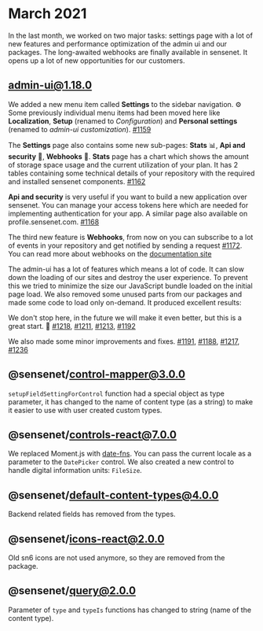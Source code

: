 # March 2021

In the last month, we worked on two major tasks: settings page with a lot of new features and performance optimization of the admin ui and our packages. The long-awaited webhooks are finally available in sensenet. It opens up a lot of new opportunities for our customers.

## admin-ui@1.18.0

We added a new menu item called **Settings** to the sidebar navigation. ⚙️ Some previously individual menu items had been moved here like **Localization**, **Setup** (renamed to *Configuration*) and **Personal settings** (renamed to *admin-ui customization*). [#1159](https://github.com/SenseNet/sn-client/pull/1159)

The **Settings** page also contains some new sub-pages: **Stats** 📊, **Api and security** 🔑, **Webhooks** 🔔.
**Stats** page has a chart which shows the amount of storage space usage and the current utilization of your plan. It has 2 tables containing some technical details of your repository with the required and installed sensenet components. [#1162](https://github.com/SenseNet/sn-client/pull/1162)

**Api and security** is very useful if you want to build a new application over sensenet. You can manage your access tokens here which are needed for implementing authentication for your app. A similar page also available on profile.sensenet.com. [#1168](https://github.com/SenseNet/sn-client/pull/1168)

The third new feature is **Webhooks**, from now on you can subscribe to a lot of events in your repository and get notified by sending a request [#1172](https://github.com/SenseNet/sn-client/pull/1172). You can read more about webhooks on the [documentation site](https://docs.sensenet.com/concepts/webhooks)

The admin-ui has a lot of features which means a lot of code. It can slow down the loading of our sites and destroy the user experience. To prevent this we tried to minimize the size our JavaScript bundle loaded on the initial page load. We also removed some unused parts from our packages and made some code to load only on-demand. It produced excellent results:

We don't stop here, in the future we will make it even better, but this is a great start. 🚀 [#1218](https://github.com/SenseNet/sn-client/pull/1218), [#1211](https://github.com/SenseNet/sn-client/pull/1211), [#1213](https://github.com/SenseNet/sn-client/pull/1213), [#1192](https://github.com/SenseNet/sn-client/pull/1192)

We also made some minor improvements and fixes. [#1191](https://github.com/SenseNet/sn-client/pull/1191), [#1188](https://github.com/SenseNet/sn-client/pull/1188), [#1217](https://github.com/SenseNet/sn-client/pull/1217), [#1236](https://github.com/SenseNet/sn-client/pull/1236)

## @sensenet/control-mapper@3.0.0

`setupFieldSettingForControl` function had a special object as type parameter, it has changed to the name of content type (as a string) to make it easier to use with user created custom types.

## @sensenet/controls-react@7.0.0

We replaced Moment.js with [date-fns](https://date-fns.org/). You can pass the current locale as a parameter to the `DatePicker` control. 
We also created a new control to handle digital information units: `FileSize`.

## @sensenet/default-content-types@4.0.0

Backend related fields has removed from the types.

## @sensenet/icons-react@2.0.0

Old sn6 icons are not used anymore, so they are removed from the package.

## @sensenet/query@2.0.0

Parameter of `type` and `typeIs` functions has changed to string (name of the content type).
